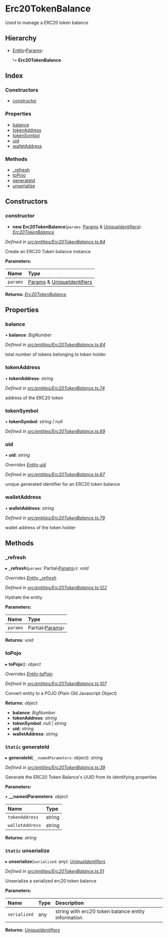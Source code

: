 # Erc20TokenBalance

Used to manage a ERC20 token balance

## Hierarchy

* [Entity](_entities_entity_.entity.md)‹[Params](../interfaces/_entities_erc20tokenbalance_.params.md)›

  ↳ **Erc20TokenBalance**

## Index

### Constructors

* [constructor](_entities_erc20tokenbalance_.erc20tokenbalance.md#constructor)

### Properties

* [balance](_entities_erc20tokenbalance_.erc20tokenbalance.md#balance)
* [tokenAddress](_entities_erc20tokenbalance_.erc20tokenbalance.md#tokenaddress)
* [tokenSymbol](_entities_erc20tokenbalance_.erc20tokenbalance.md#tokensymbol)
* [uid](_entities_erc20tokenbalance_.erc20tokenbalance.md#uid)
* [walletAddress](_entities_erc20tokenbalance_.erc20tokenbalance.md#walletaddress)

### Methods

* [\_refresh](_entities_erc20tokenbalance_.erc20tokenbalance.md#_refresh)
* [toPojo](_entities_erc20tokenbalance_.erc20tokenbalance.md#topojo)
* [generateId](_entities_erc20tokenbalance_.erc20tokenbalance.md#static-generateid)
* [unserialize](_entities_erc20tokenbalance_.erc20tokenbalance.md#static-unserialize)

## Constructors

### constructor

+ **new Erc20TokenBalance**\(`params`: [Params](../interfaces/_entities_erc20tokenbalance_.params.md) & [UniqueIdentifiers](../interfaces/_entities_erc20tokenbalance_.uniqueidentifiers.md)\): [_Erc20TokenBalance_](_entities_erc20tokenbalance_.erc20tokenbalance.md)

_Defined in_ [_src/entities/Erc20TokenBalance.ts:84_](https://github.com/PolymathNetwork/polymath-sdk/blob/e8bbc1e/src/entities/Erc20TokenBalance.ts#L84)

Create an ERC20 Token balance instance

**Parameters:**

| Name | Type |
| :--- | :--- |
| `params` | [Params](../interfaces/_entities_erc20tokenbalance_.params.md) & [UniqueIdentifiers](../interfaces/_entities_erc20tokenbalance_.uniqueidentifiers.md) |

**Returns:** [_Erc20TokenBalance_](_entities_erc20tokenbalance_.erc20tokenbalance.md)

## Properties

### balance

• **balance**: _BigNumber_

_Defined in_ [_src/entities/Erc20TokenBalance.ts:84_](https://github.com/PolymathNetwork/polymath-sdk/blob/e8bbc1e/src/entities/Erc20TokenBalance.ts#L84)

total number of tokens belonging to token holder

### tokenAddress

• **tokenAddress**: _string_

_Defined in_ [_src/entities/Erc20TokenBalance.ts:74_](https://github.com/PolymathNetwork/polymath-sdk/blob/e8bbc1e/src/entities/Erc20TokenBalance.ts#L74)

address of the ERC20 token

### tokenSymbol

• **tokenSymbol**: _string \| null_

_Defined in_ [_src/entities/Erc20TokenBalance.ts:69_](https://github.com/PolymathNetwork/polymath-sdk/blob/e8bbc1e/src/entities/Erc20TokenBalance.ts#L69)

### uid

• **uid**: _string_

_Overrides_ [_Entity_](_entities_entity_.entity.md)_._[_uid_](_entities_entity_.entity.md#abstract-uid)

_Defined in_ [_src/entities/Erc20TokenBalance.ts:67_](https://github.com/PolymathNetwork/polymath-sdk/blob/e8bbc1e/src/entities/Erc20TokenBalance.ts#L67)

unique generated identifier for an ERC20 token balance

### walletAddress

• **walletAddress**: _string_

_Defined in_ [_src/entities/Erc20TokenBalance.ts:79_](https://github.com/PolymathNetwork/polymath-sdk/blob/e8bbc1e/src/entities/Erc20TokenBalance.ts#L79)

wallet address of the token holder

## Methods

### \_refresh

▸ **\_refresh**\(`params`: Partial‹[Params](../interfaces/_entities_erc20tokenbalance_.params.md)›\): _void_

_Overrides_ [_Entity_](_entities_entity_.entity.md)_._[_\_refresh_](_entities_entity_.entity.md#abstract-_refresh)

_Defined in_ [_src/entities/Erc20TokenBalance.ts:122_](https://github.com/PolymathNetwork/polymath-sdk/blob/e8bbc1e/src/entities/Erc20TokenBalance.ts#L122)

Hydrate the entity

**Parameters:**

| Name | Type |
| :--- | :--- |
| `params` | Partial‹[Params](../interfaces/_entities_erc20tokenbalance_.params.md)› |

**Returns:** _void_

### toPojo

▸ **toPojo**\(\): _object_

_Overrides_ [_Entity_](_entities_entity_.entity.md)_._[_toPojo_](_entities_entity_.entity.md#abstract-topojo)

_Defined in_ [_src/entities/Erc20TokenBalance.ts:107_](https://github.com/PolymathNetwork/polymath-sdk/blob/e8bbc1e/src/entities/Erc20TokenBalance.ts#L107)

Convert entity to a POJO \(Plain Old Javascript Object\)

**Returns:** _object_

* **balance**: _BigNumber_
* **tokenAddress**: _string_
* **tokenSymbol**: _null \| string_
* **uid**: _string_
* **walletAddress**: _string_

### `Static` generateId

▸ **generateId**\(`__namedParameters`: object\): _string_

_Defined in_ [_src/entities/Erc20TokenBalance.ts:39_](https://github.com/PolymathNetwork/polymath-sdk/blob/e8bbc1e/src/entities/Erc20TokenBalance.ts#L39)

Generate the ERC20 Token Balance's UUID from its identifying properties

**Parameters:**

▪ **\_\_namedParameters**: _object_

| Name | Type |
| :--- | :--- |
| `tokenAddress` | string |
| `walletAddress` | string |

**Returns:** _string_

### `Static` unserialize

▸ **unserialize**\(`serialized`: any\): [_UniqueIdentifiers_](../interfaces/_entities_erc20tokenbalance_.uniqueidentifiers.md)

_Defined in_ [_src/entities/Erc20TokenBalance.ts:51_](https://github.com/PolymathNetwork/polymath-sdk/blob/e8bbc1e/src/entities/Erc20TokenBalance.ts#L51)

Unserialize a serialized erc20 token balance

**Parameters:**

| Name | Type | Description |
| :--- | :--- | :--- |
| `serialized` | any | string with erc20 token balance entity information |

**Returns:** [_UniqueIdentifiers_](../interfaces/_entities_erc20tokenbalance_.uniqueidentifiers.md)


